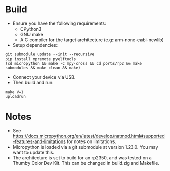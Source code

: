 
# Build

* Ensure you have the following requirements:
  * CPython3
  * GNU make
  * A C compiler for the target architecture (e.g: arm-none-eabi-newlib)
* Setup dependencies:
```
git submodule update --init --recursive
pip install mpremote pyelftools
(cd micropython && make -C mpy-cross && cd ports/rp2 && make submodules && make clean && make)
```
* Connect your device via USB.
* Then build and run:
```
make V=1
uploadrun
```

# Notes

* See https://docs.micropython.org/en/latest/develop/natmod.html#supported-features-and-limitations for notes on limitations.
* Micropython is loaded via a git submodule at version 1.23.0. You may want to update this.
* The architecture is set to build for an rp2350, and was tested on a Thumby Color Dev Kit. This can be changed in build.zig and Makefile.

